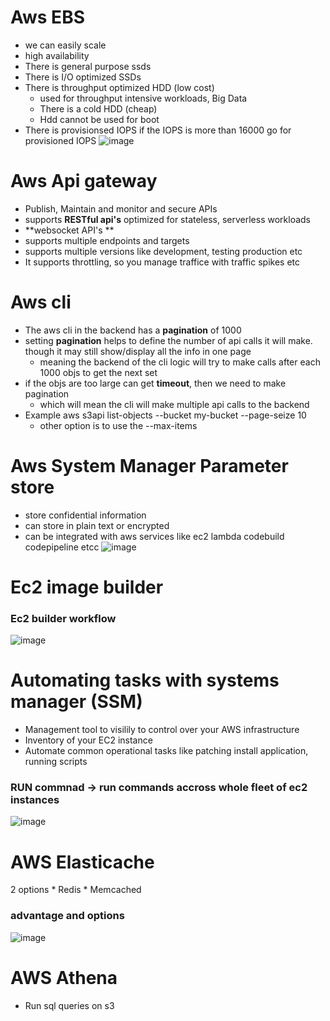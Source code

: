 # Aws EBS
* we can easily scale
* high availability
* There is general purpose ssds
* There is I/O optimized SSDs
* There is throughput optimized HDD (low cost)
    * used for throughput intensive workloads, Big Data
    * There is a cold HDD (cheap)
    * Hdd cannot be used for boot 
* There is provisionsed IOPS if the IOPS is more than 16000 go for provisioned IOPS
![image](https://github.com/ronitwilson/aws_developer-cert/assets/9934360/0a202e87-11b1-429c-9909-fbb67fddee32)

# Aws Api gateway
* Publish, Maintain and monitor and secure APIs
* supports **RESTful api's** optimized for stateless, serverless workloads
* **websocket API's **
* supports multiple endpoints and targets
* supports multiple versions like development, testing production etc
* It supports throttling, so you manage traffice with traffic spikes etc 

# Aws cli
* The aws cli in the backend has a **pagination** of 1000
* setting **pagination** helps to define the number of api calls it will make. though it may still show/display all the info in one page
    * meaning the backend of the cli logic will try to make calls after each 1000 objs to get the next set
* if the objs are too large can get **timeout**,  then we need to make pagination
    * which will mean the cli will make multiple api calls to the backend
* Example aws s3api list-objects --bucket my-bucket --page-seize 10
    * other option is to use the --max-items

# Aws System Manager Parameter store
* store confidential information
* can store in plain text or encrypted
* can be integrated with aws services like ec2 lambda codebuild codepipeline etcc
![image](https://github.com/user-attachments/assets/8eb7cfc8-5559-4f8a-ac23-46ef282e4eae)



# Ec2 image builder
### Ec2 builder workflow
![image](https://github.com/ronitwilson/aws_developer-cert/assets/9934360/769d1d02-9255-47b6-924a-cf7d4967682f)

# Automating tasks with systems manager (SSM)
* Management tool to visilily to control over your AWS infrastructure
* Inventory of your EC2 instance
* Automate common operational tasks like patching install application, running scripts

### RUN commnad -> run commands accross whole fleet of ec2 instances
![image](https://github.com/ronitwilson/aws_developer-cert/assets/9934360/ec2b7e01-b3ef-4c00-9b0d-822920079155)

# AWS Elasticache
2 options 
    * Redis
    * Memcached
### advantage and options
![image](https://github.com/user-attachments/assets/0feff20f-ad06-4378-af10-996fcf963c5c)

# AWS Athena
* Run sql queries on s3

